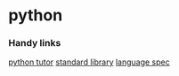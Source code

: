 # python

### Handy links
[python tutor](http://pythontutor.com/)
[standard library](https://docs.python.org/3/library/)
[language spec](https://docs.python.org/3/reference/)